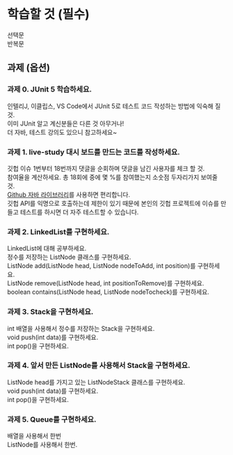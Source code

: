 # 학습할 것 (필수)
선택문    
반복문

## 과제 (옵션)
### 과제 0. JUnit 5 학습하세요.
인텔리J, 이클립스, VS Code에서 JUnit 5로 테스트 코드 작성하는 방법에 익숙해 질 것.    
이미 JUnit 알고 계신분들은 다른 것 아무거나!    
더 자바, 테스트 강의도 있으니 참고하세요~
### 과제 1. live-study 대시 보드를 만드는 코드를 작성하세요.
깃헙 이슈 1번부터 18번까지 댓글을 순회하며 댓글을 남긴 사용자를 체크 할 것.    
참여율을 계산하세요. 총 18회에 중에 몇 %를 참여했는지 소숫점 두자리가지 보여줄 것.    
[Github 자바 라이브러리](https://github-api.kohsuke.org/)를 사용하면 편리합니다.    
깃헙 API를 익명으로 호출하는데 제한이 있기 때문에 본인의 깃헙 프로젝트에 이슈를 만들고 테스트를 하시면 더 자주 테스트할 수 있습니다.    
### 과제 2. LinkedList를 구현하세요.
LinkedList에 대해 공부하세요.     
정수를 저장하는 ListNode 클래스를 구현하세요.    
ListNode add(ListNode head, ListNode nodeToAdd, int position)를 구현하세요.    
ListNode remove(ListNode head, int positionToRemove)를 구현하세요.    
boolean contains(ListNode head, ListNode nodeTocheck)를 구현하세요.    
### 과제 3. Stack을 구현하세요.    
int 배열을 사용해서 정수를 저장하는 Stack을 구현하세요.    
void push(int data)를 구현하세요.    
int pop()을 구현하세요.    
### 과제 4. 앞서 만든 ListNode를 사용해서 Stack을 구현하세요.
ListNode head를 가지고 있는 ListNodeStack 클래스를 구현하세요.    
void push(int data)를 구현하세요.    
int pop()을 구현하세요.    
### 과제 5. Queue를 구현하세요.
배열을 사용해서 한번    
ListNode를 사용해서 한번.    

